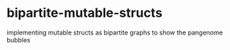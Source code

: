 # bipartite-mutable-structs
implementing mutable structs as bipartite graphs to show the pangenome bubbles
